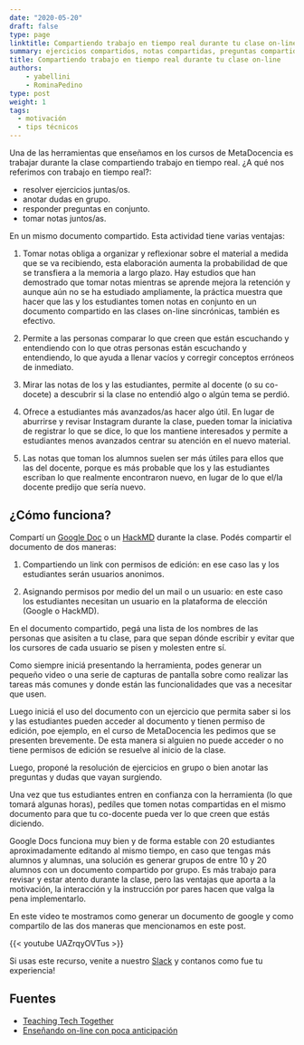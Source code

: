 ```yaml
---
date: "2020-05-20"
draft: false
type: page
linktitle: Compartiendo trabajo en tiempo real durante tu clase on-line
summary: ejercicios compartidos, notas compartidas, preguntas compartidas.  Una herramienta que recomendamos para mantener la motiviación de tus estudiantes.  En este post como implementarlas.
title: Compartiendo trabajo en tiempo real durante tu clase on-line
authors: 
    - yabellini
    - RominaPedino
type: post
weight: 1
tags: 
  - motivación
  - tips técnicos 
---
```


Una de las herramientas que enseñamos en los cursos de MetaDocencia es trabajar durante la clase compartiendo trabajo en tiempo real. ¿A qué nos referimos con trabajo en tiempo real?:

- resolver ejercicios juntas/os.
- anotar dudas en grupo.
- responder preguntas en conjunto.
- tomar notas juntos/as.

En un mismo documento compartido.  Esta actividad tiene varias ventajas:

1. Tomar notas obliga a organizar y reflexionar sobre el material a medida que se va recibiendo, esta elaboración  aumenta la probabilidad de que se transfiera a la memoria a largo plazo. Hay estudios que han demostrado que tomar notas mientras se aprende mejora la retención y aunque aún no se ha estudiado ampliamente, la práctica muestra que  hacer que las y los estudiantes tomen notas en conjunto en un documento compartido en las clases on-line sincrónicas, también es efectivo.

2. Permite a las personas comparar lo que creen que están escuchando y entendiendo con lo que otras personas están escuchando y entendiendo, lo que ayuda a llenar vacíos y corregir conceptos erróneos de inmediato.

3. Mirar las notas de los y las estudiantes, permite al docente (o su co-docete) a descubrir si la clase no entendió algo o algún tema se perdió.

4. Ofrece a estudiantes más avanzados/as hacer algo útil. En lugar de aburrirse y revisar Instagram durante la clase, pueden tomar la iniciativa de registrar lo que se dice, lo que los mantiene interesados y permite a  estudiantes menos avanzados centrar su atención en el nuevo material.

5. Las notas que toman los alumnos suelen ser más útiles para ellos que las del docente, porque es más probable que los y las estudiantes escriban lo que realmente encontraron nuevo, en lugar de lo que el/la docente predijo que sería nuevo.

## ¿Cómo funciona?


Compartí un [Google Doc](https://docs.google.com) o un [HackMD](https://hackmd.io/) durante la clase.  Podés compartir el documento de dos maneras:

  1. Compartiendo un link con permisos de edición: en ese caso las y los estudiantes serán usuarios anonimos.
  
  2. Asignando permisos por medio del un mail o un usuario: en este caso los estudiantes necesitan un usuario en la plataforma de elección (Google o HackMD).


En el documento compartido, pegá una lista de los nombres de las personas que asisiten a tu clase, para que sepan dónde escribir y evitar que los cursores de cada usuario se pisen y molesten entre sí. 

Como siempre iniciá presentando la herramienta, podes generar un pequeño video o una serie de capturas de pantalla sobre como realizar las tareas más comunes y donde están las funcionalidades que vas a necesitar que usen.

Luego iniciá el uso del documento con un ejercicio que permita saber si los y las estudiantes pueden acceder al documento y tienen permiso de edición, poe ejemplo, en el curso de MetaDocencia les pedimos que se presenten brevemente.  De esta manera si alguien no puede acceder o no tiene permisos de edición se resuelve al inicio de la clase.

Luego, proponé la resolución de ejercicios en grupo o bien anotar las preguntas y dudas que vayan surgiendo.

Una vez que tus estudiantes entren en confianza con la herramienta (lo que tomará algunas horas), pedíles que tomen notas compartidas en el mismo documento para que tu co-docente pueda ver lo que creen que estás diciendo.

Google Docs funciona muy bien y de forma estable con 20 estudiantes aproximadamente editando al mismo tiempo, en caso que tengas más alumnos y alumnas, una solución es generar grupos de entre 10 y 20 alumnos con un documento compartido por grupo.  Es más trabajo para revisar y estar atento durante la clase, pero las ventajas que aporta a la motivación, la interacción y la instrucción por pares hacen que valga la pena implementarlo.

En este video te mostramos como generar un documento de google y como compartilo de las dos maneras que mencionamos en este post.


{{< youtube UAZrqyOVTus >}}


Si usas este recurso, venite a nuestro [Slack](https://join.slack.com/t/metadocencia/shared_invite/zt-ek8a0rup-MQB_5qUKhr9zIGKQAUImXA) y contanos como fue tu experiencia!


## Fuentes

- [Teaching Tech Together](https://teachtogether.tech/#s:classroom-notetaking)
- [Enseñando on-line con poca anticipación](https://metadocencia.netlify.app/post/gwilson-webinar/)